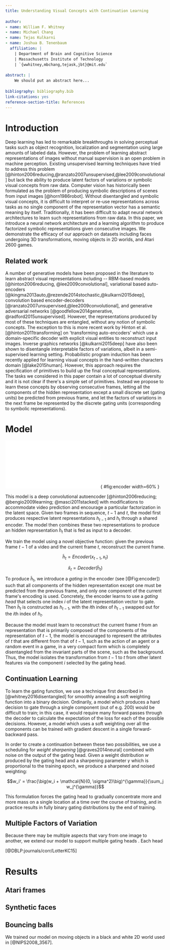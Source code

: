 ```yaml
---
title: Understanding Visual Concepts with Continuation Learning

author:
- name: William F. Whitney
- name: Michael Chang
- name: Tejas Kulkarni
- name: Joshua B. Tenenbaum
  affiliation: |
    | Department of Brain and Cognitive Science
    | Massachusetts Institute of Technology
    | `{wwhitney,mbchang,tejask,jbt}@mit.edu`

abstract: |
    We should put an abstract here...

bibliography: bibliography.bib
link-citations: yes
reference-section-title: References
---
```



# Introduction

<!--Deep learning has experienced great success in unsupervised learning representations of images that aid in the performance of tasks such as classification, object localization, and captioning. However, the representations produced by most deep learning techniques are highly entangled, without any notion of symbolic concepts. This makes these representations difficult to interpret or reuse as no single component of the representation vector has meaning by itself.

According to [@bengio2013representation], one key property of a good representation is that it should _disentangle the factors of variation_; that is, independent explanatory factors which occur together only occasionally should be represented distinctly. In this note we describe a model which is trained totally unsupervised, yet which is able to learn a factorization of videos into simple, easily interpretable concepts.
-->
Deep learning has led to remarkable breakthroughs in solving perceptual tasks such as object recognition, localization and segmentation using large amounts of labeled data. However, the problem of learning abstract representations of images without manual supervision is an open problem in machine perception. Existing unsupervised learning techniques have tried to address this problem [@hinton2006reducing,@ranzato2007unsupervised,@lee2009convolutional] but lack the ability to produce latent factors of variations or symbolic visual concepts from raw data. Computer vision has historically been formulated as the problem of producing symbolic descriptions of scenes from input images [@horn1986robot]. Without disentangled and symbolic visual concepts, it is difficult to interpret or re-use representations across tasks as no single component of the representation vector has a semantic meaning by itself. Traditionally, it has been difficult to adapt neural network architectures to learn such representations from raw data. In this paper, we introduce a neural network architecture and a learning algorithm to produce factorized symbolic representations given consecutive images. We demonstrate the efficacy of our approach on datasets including faces undergoing 3D transformations, moving objects in 2D worlds, and Atari 2600 games.

## Related work

A number of generative models have been proposed in the literature to learn abstract visual representations including -- RBM-based models [@hinton2006reducing, @lee2009convolutional], variational based auto-encoders [@kingma2013auto,@rezende2014stochastic,@kulkarni2015deep], convolution based encoder-decoders [@ranzato2007unsupervised,@lee2009convolutional], and generative adversarial networks [@goodfellow2014generative, @radford2015unsupervised]. However, the representations produced by most of these techniques are entangled, without any notion of symbolic concepts. The exception to this is more recent work by Hinton et al. [@hinton2011transforming] on 'transforming auto-encoders' which use a domain-specific decoder with explicit visual entities to reconstruct input images. Inverse graphics networks [@kulkarni2015deep] have also been shown to disentangle interpretable factors of variations, albeit in a semi-supervised learning setting. Probabilistic program induction has been recently applied for learning visual concepts in the hand-written characters domain [@lake2015human]. However, this approach requires the specification of primitives to build up the final conceptual representations. The tasks we considered in this paper contain a lot of conceptual diversity and it is not clear if there's a simple set of primitives. Instead we propose to learn these concepts by observing consecutive frames, letting all the components of the hidden representation except a small discrete set (gating units) be predicted from previous frame, and let the factors of variations in the next frame be represented by the discrete gating units (corresponding to symbolic representations).

<!-- [A representation that naturally extends / generalized itself to the temporal domain without explicit training on sequences] -->

# Model

![The gated encoder. Each frame encoder produces a representation from its input. The gating head examines both these representations, then picks one component from the encoding of time $t$ to pass through the gate. All other components of the hidden representation are from the encoding of time $t-1$. As a result, each frame encoder predicts what it can about the next frame and encodes the "unpredictable" parts of the frame into one component.](figures/encoder.pdf){ #fig:encoder width=60% }

This model is a deep convolutional autoencoder [@hinton2006reducing; @bengio2009learning; @masci2011stacked] with modifications to accommodate video prediction and encourage a particular factorization in the latent space. Given two frames in sequence, $t-1$ and $t$, the model first produces respective latent representations $h_{t-1}$ and $h_t$ through a shared encoder. The model then combines these two representations to produce an hidden representation $\tilde{h}_{t}$ <!--notation?--> that is fed as input to a decoder.

 We train the model using a novel objective function: given the previous frame $t-1$ of a video and the current frame $t$, reconstruct the current frame.

$$\tilde{h}_{t} = Encoder(x_{t-1}, x_{t})$$

$$\hat{x}_{t} = Decoder(\tilde{h}_{t})$$

To produce $\tilde{h}_{t}$, we introduce a _gating_ in the encoder (see [@Fig:encoder]) such that all components of the hidden representation except one must be predicted from the previous frame, and only one component of the current frame's encoding is used. Concretely, the encoder learns to use a _gating head_ that selects one index $i$ of the latent representation vector to gate. Then $\tilde{h}_{t}$ is constructed as $h_{t-1}$, with the $i$th index of $h_{t-1}$ swapped out for the $i$th index of $h_t$.

Because the model must learn to reconstruct the current frame $t$ from an representation that is primarily composed of the components of the representation of $t-1$, the model is encouraged to represent the attributes of $t$ that are different from that of $t-1$, such as the action of an agent or a random event in a game, in a very compact form which is completely disentangled from the invariant parts of the scene, such as the background. Thus, the model isolates the transformation from $t-1$ to $t$ from other latent features via the component $i$ selected by the gating head.

<!-- This forces the model to represent the events which are unpredictable, such as the action of an agent or a random event in a game, in a very compact form which is completely disentangled from the predictable parts of the scene, such as the background. -->


## Continuation Learning

To learn the gating function, we use a technique first described in [@whitney2016disentangled] for smoothly annealing a soft weighting function into a binary decision. Ordinarily, a model which produces a hard decision to gate through a single component (out of e.g. 200) would be difficult to train; in this case, it would require many forward passes through the decoder to calculate the expectation of the loss for each of the possible decisions. However, a model which uses a soft weighting over all the components can be trained with gradient descent in a single forward-backward pass.

In order to create a continuation between these two possibilities, we use a scheduling for _weight sharpening_ [@graves2014neural] combined with noise on the output of the gating head. Given a weight distribution $w$ produced by the gating head and a sharpening parameter $\gamma$ which is proportional to the training epoch, we produce a sharpened and noised weighting:

$$w_i' = \frac{\big(w_i + \mathcal{N}(0, \sigma^2)\big)^{\gamma}}{\sum_j w_j^{\gamma}}$$

This formulation forces the gating head to gradually concentrate more and more mass on a single location at a time over the course of training, and in practice results in fully binary gating distributions by the end of training.

## Multiple Factors of Variation
Because there may be multiple aspects that vary from one image to another, we extend our model to support multiple gating heads <!-- see some other figure -->. Each head


<!-- A representation of images with temporal features  -->

<!-- Do we want to give our model a name? -->

[@DBLP:journals/corr/LotterKC15]

# Results

## Atari frames

## Synthetic faces

## Bouncing balls
We trained our model on moving objects in a black and white 2D world used in [@NIPS2008_3567].

<!-- seeems like these are temporal "features" -->







<!-- References will be inserted automatically -->
